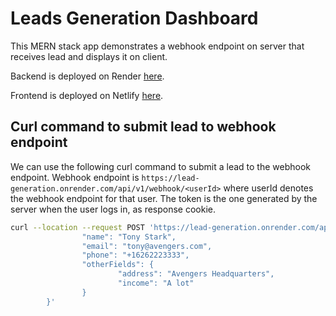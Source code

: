 # Leads Generation Dashboard

This MERN stack app demonstrates a webhook endpoint on server that receives lead and displays it on client.

Backend is deployed on Render [here](https://lead-generation.onrender.com).

Frontend is deployed on Netlify [here](https://extraordinary-toffee-2d4a71.netlify.app/).

## Curl command to submit lead to webhook endpoint

We can use the following curl command to submit a lead to the webhook endpoint.
Webhook endpoint is `https://lead-generation.onrender.com/api/v1/webhook/<userId>` where userId denotes the webhook endpoint for that user.
The token is the one generated by the server when the user logs in, as response cookie.

```bash
curl --location --request POST 'https://lead-generation.onrender.com/api/v1/webhook/1'   --header 'Content-Type: application/json'    --cookie 'token=eyJhbGciOiJIUzI1NiIsInR5cCI6IkpXVCJ9.eyJ1c2VySWQiOjEsImlhdCI6MTY4ODAyNTcwNCwiZXhwIjoxNjg4Mjg0OTA0fQ.To-57OI0obsc54appNczrmN1iHWo_Xl-7jnVkHBTnrk'     --data-raw '{
                "name": "Tony Stark",
                "email": "tony@avengers.com",
                "phone": "+16262223333",
                "otherFields": {
                        "address": "Avengers Headquarters",
                        "income": "A lot"
                }
        }'
```
